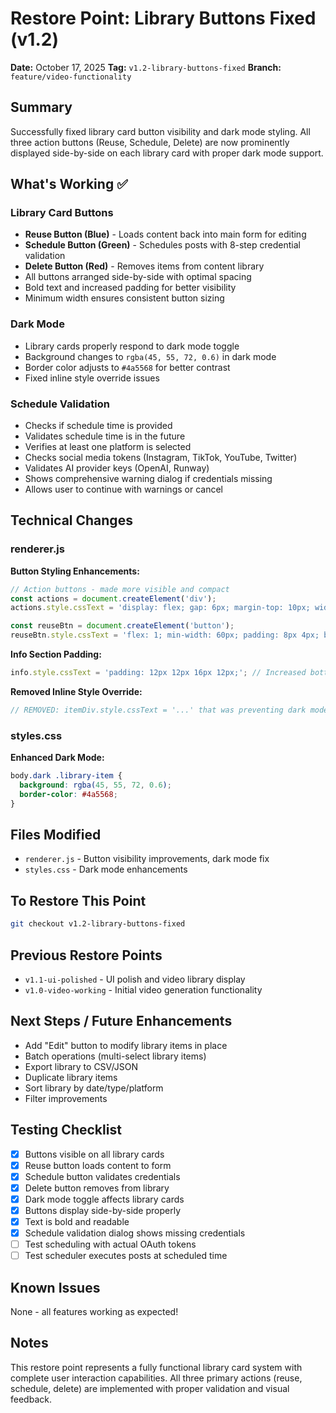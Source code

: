 # Restore Point: Library Buttons Fixed (v1.2)

**Date:** October 17, 2025
**Tag:** `v1.2-library-buttons-fixed`
**Branch:** `feature/video-functionality`

## Summary
Successfully fixed library card button visibility and dark mode styling. All three action buttons (Reuse, Schedule, Delete) are now prominently displayed side-by-side on each library card with proper dark mode support.

## What's Working ✅

### Library Card Buttons
- **Reuse Button (Blue)** - Loads content back into main form for editing
- **Schedule Button (Green)** - Schedules posts with 8-step credential validation
- **Delete Button (Red)** - Removes items from content library
- All buttons arranged side-by-side with optimal spacing
- Bold text and increased padding for better visibility
- Minimum width ensures consistent button sizing

### Dark Mode
- Library cards properly respond to dark mode toggle
- Background changes to `rgba(45, 55, 72, 0.6)` in dark mode
- Border color adjusts to `#4a5568` for better contrast
- Fixed inline style override issues

### Schedule Validation
- Checks if schedule time is provided
- Validates schedule time is in the future
- Verifies at least one platform is selected
- Checks social media tokens (Instagram, TikTok, YouTube, Twitter)
- Validates AI provider keys (OpenAI, Runway)
- Shows comprehensive warning dialog if credentials missing
- Allows user to continue with warnings or cancel

## Technical Changes

### renderer.js
**Button Styling Enhancements:**
```javascript
// Action buttons - made more visible and compact
const actions = document.createElement('div');
actions.style.cssText = 'display: flex; gap: 6px; margin-top: 10px; width: 100%;';

const reuseBtn = document.createElement('button');
reuseBtn.style.cssText = 'flex: 1; min-width: 60px; padding: 8px 4px; background: #4299e1; color: white; border: none; border-radius: 4px; cursor: pointer; font-size: 11px; font-weight: 600; white-space: nowrap;';
```

**Info Section Padding:**
```javascript
info.style.cssText = 'padding: 12px 12px 16px 12px;'; // Increased bottom padding
```

**Removed Inline Style Override:**
```javascript
// REMOVED: itemDiv.style.cssText = '...' that was preventing dark mode
```

### styles.css
**Enhanced Dark Mode:**
```css
body.dark .library-item {
  background: rgba(45, 55, 72, 0.6);
  border-color: #4a5568;
}
```

## Files Modified
- `renderer.js` - Button visibility improvements, dark mode fix
- `styles.css` - Dark mode enhancements

## To Restore This Point
```bash
git checkout v1.2-library-buttons-fixed
```

## Previous Restore Points
- `v1.1-ui-polished` - UI polish and video library display
- `v1.0-video-working` - Initial video generation functionality

## Next Steps / Future Enhancements
- Add "Edit" button to modify library items in place
- Batch operations (multi-select library items)
- Export library to CSV/JSON
- Duplicate library items
- Sort library by date/type/platform
- Filter improvements

## Testing Checklist
- [x] Buttons visible on all library cards
- [x] Reuse button loads content to form
- [x] Schedule button validates credentials
- [x] Delete button removes from library
- [x] Dark mode toggle affects library cards
- [x] Buttons display side-by-side properly
- [x] Text is bold and readable
- [x] Schedule validation dialog shows missing credentials
- [ ] Test scheduling with actual OAuth tokens
- [ ] Test scheduler executes posts at scheduled time

## Known Issues
None - all features working as expected!

## Notes
This restore point represents a fully functional library card system with complete user interaction capabilities. All three primary actions (reuse, schedule, delete) are implemented with proper validation and visual feedback.
